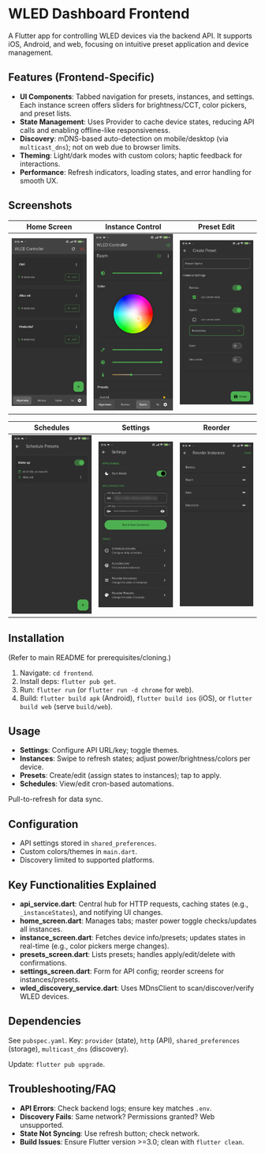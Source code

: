 # WLED Dashboard Frontend

A Flutter app for controlling WLED devices via the backend API. It supports iOS, Android, and web, focusing on intuitive preset application and device management.

## Features (Frontend-Specific)

- **UI Components**: Tabbed navigation for presets, instances, and settings. Each instance screen offers sliders for brightness/CCT, color pickers, and preset lists.
- **State Management**: Uses Provider to cache device states, reducing API calls and enabling offline-like responsiveness.
- **Discovery**: mDNS-based auto-detection on mobile/desktop (via `multicast_dns`); not on web due to browser limits.
- **Theming**: Light/dark modes with custom colors; haptic feedback for interactions.
- **Performance**: Refresh indicators, loading states, and error handling for smooth UX.

## Screenshots

| Home Screen | Instance Control | Preset Edit |
|-------------|------------------|-------------|
| ![Home Screen](https://github.com/RenautMestdagh/wled-dashboard/blob/main/.github/pictures/home_screen.jpg?raw=true) | ![Instance Control](https://github.com/RenautMestdagh/wled-dashboard/blob/main/.github/pictures/instance_control.jpg?raw=true) | ![Preset Edit](https://github.com/RenautMestdagh/wled-dashboard/blob/main/.github/pictures/preset_edit.jpg?raw=true) |

| Schedules | Settings | Reorder |
|-----------|----------|---------|
| ![Schedules](https://github.com/RenautMestdagh/wled-dashboard/blob/main/.github/pictures/schedule.jpg?raw=true) | ![Settings](https://github.com/RenautMestdagh/wled-dashboard/blob/main/.github/pictures/settings.jpg?raw=true) | ![Reorder](https://github.com/RenautMestdagh/wled-dashboard/blob/main/.github/pictures/reorder.jpg?raw=true) |

## Installation

(Refer to main README for prerequisites/cloning.)

1. Navigate: `cd frontend`.
2. Install deps: `flutter pub get`.
3. Run: `flutter run` (or `flutter run -d chrome` for web).
4. Build: `flutter build apk` (Android), `flutter build ios` (iOS), or `flutter build web` (serve `build/web`).

## Usage

- **Settings**: Configure API URL/key; toggle themes.
- **Instances**: Swipe to refresh states; adjust power/brightness/colors per device.
- **Presets**: Create/edit (assign states to instances); tap to apply.
- **Schedules**: View/edit cron-based automations.

Pull-to-refresh for data sync.

## Configuration

- API settings stored in `shared_preferences`.
- Custom colors/themes in `main.dart`.
- Discovery limited to supported platforms.

## Key Functionalities Explained

- **api_service.dart**: Central hub for HTTP requests, caching states (e.g., `_instanceStates`), and notifying UI changes.
- **home_screen.dart**: Manages tabs; master power toggle checks/updates all instances.
- **instance_screen.dart**: Fetches device info/presets; updates states in real-time (e.g., color pickers merge changes).
- **presets_screen.dart**: Lists presets; handles apply/edit/delete with confirmations.
- **settings_screen.dart**: Form for API config; reorder screens for instances/presets.
- **wled_discovery_service.dart**: Uses MDnsClient to scan/discover/verify WLED devices.

## Dependencies

See `pubspec.yaml`. Key: `provider` (state), `http` (API), `shared_preferences` (storage), `multicast_dns` (discovery).

Update: `flutter pub upgrade`.

## Troubleshooting/FAQ

- **API Errors**: Check backend logs; ensure key matches `.env`.
- **Discovery Fails**: Same network? Permissions granted? Web unsupported.
- **State Not Syncing**: Use refresh button; check network.
- **Build Issues**: Ensure Flutter version >=3.0; clean with `flutter clean`.